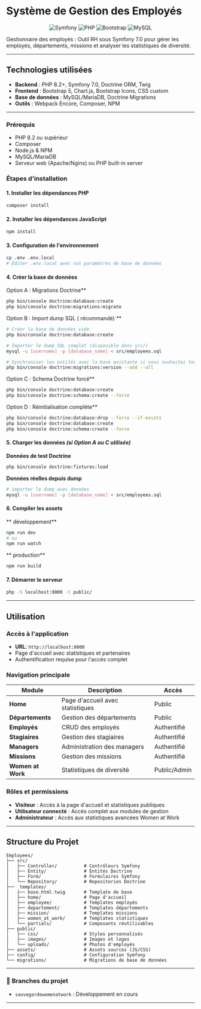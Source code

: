# Système de Gestion des Employés


<div align="center">
  
![Symfony](https://img.shields.io/badge/Symfony-7.0-000000?style=for-the-badge&logo=symfony)
![PHP](https://img.shields.io/badge/PHP-8.2+-777BB4?style=for-the-badge&logo=php)
![Bootstrap](https://img.shields.io/badge/Bootstrap-5-7952B3?style=for-the-badge&logo=bootstrap)
![MySQL](https://img.shields.io/badge/MySQL-4479A1?style=for-the-badge&logo=mysql&logoColor=white)

</div>

 Gestionnaire des employés : Outil RH sous Symfony 7.0 pour gérer les employés, départements, missions et analyser les statistiques de diversité.

---
## Technologies utilisées
- **Backend** : PHP 8.2+, Symfony 7.0, Doctrine ORM, Twig  
- **Frontend** : Bootstrap 5, Chart.js, Bootstrap Icons, CSS custom  
- **Base de données** : MySQL/MariaDB, Doctrine Migrations  
- **Outils** : Webpack Encore, Composer, NPM  


---
### **Prérequis**
- PHP 8.2 ou supérieur
- Composer
- Node.js & NPM
- MySQL/MariaDB
- Serveur web (Apache/Nginx) ou PHP built-in server

### **Étapes d'installation**

#### **1. Installer les dépendances PHP**
```bash
composer install
```

#### **2. Installer les dépendances JavaScript**
```bash
npm install
```

#### **3. Configuration de l'environnement**
```bash
cp .env .env.local
# Éditer .env.local avec vos paramètres de base de données
```

#### **4. Créer la base de données**

Option A : Migrations Doctrine**
```bash
php bin/console doctrine:database:create
php bin/console doctrine:migrations:migrate
```


Option B : Import dump SQL ( récommandé) **
```bash
# Créer la base de données vide
php bin/console doctrine:database:create

# Importer le dump SQL complet (disponible dans src/)
mysql -u [username] -p [database_name] < src/employees.sql

# Synchroniser les entités avec la base existante si vous souhaitez tester les migrations
php bin/console doctrine:migrations:version --add --all
```


Option C : Schema Doctrine forcé**
```bash
php bin/console doctrine:database:create
php bin/console doctrine:schema:create --force
```


Option D : Réinitialisation complète**
```bash
php bin/console doctrine:database:drop --force --if-exists
php bin/console doctrine:database:create
php bin/console doctrine:schema:create --force
```


#### **5. Charger les données** *(si Option A ou C utilisée)*

**Données de test Doctrine**
```bash
php bin/console doctrine:fixtures:load
```

**Données réelles depuis dump**
```bash
# importer le dump avec données
mysql -u [username] -p [database_name] < src/employees.sql
```

#### **6. Compiler les assets**

**  développement**
```bash
npm run dev
# ou 
npm run watch
```

** production**
```bash
npm run build
```

#### **7. Démarrer le serveur**
```bash
php -S localhost:8000 -t public/
```

---

## Utilisation

### **Accès à l'application**
- **URL**: `http://localhost:8000`
- Page d'accueil avec statistiques et partenaires
- Authentification requise pour l'accès complet

### **Navigation principale**
| Module | Description | Accès |
|--------|-------------|-------|
| **Home** | Page d'accueil avec statistiques | Public |
| **Départements** | Gestion des départements | Public |
| **Employés** | CRUD des employés | Authentifié |
| **Stagiaires** | Gestion des stagiaires | Authentifié |
| **Managers** | Administration des managers | Authentifié |
| **Missions** | Gestion des missions | Authentifié |
| **Women at Work** | Statistiques de diversité | Public/Admin |

### **Rôles et permissions**
- **Visiteur** : Accès à la page d'accueil et statistiques publiques
- **Utilisateur connecté** : Accès complet aux modules de gestion
- **Administrateur** : Accès aux statistiques avancées Women at Work

---

## Structure du Projet

```
Employees/
├── src/
│   ├── Controller/          # Contrôleurs Symfony
│   ├── Entity/              # Entités Doctrine
│   ├── Form/                # Formulaires Symfony
│   └── Repository/          # Repositories Doctrine
├──  templates/
│   ├── base.html.twig       # Template de base
│   ├── home/                # Page d'accueil
│   ├── employee/            # Templates employés
│   ├── departement/         # Templates départements
│   ├── mission/             # Templates missions
│   ├── women_at_work/       # Templates statistiques
│   └── partials/            # Composants réutilisables
├── public/
│   ├── css/                 # Styles personnalisés
│   ├── images/              # Images et logos
│   └── uploads/             # Photos d'employés
├── assets/                  # Assets sources (JS/CSS)
├── config/                  # Configuration Symfony
└── migrations/              # Migrations de base de données
```

---

### 🌿 **Branches du projet**
-  `sauvegardewomenatwork` : Développement en cours


---


